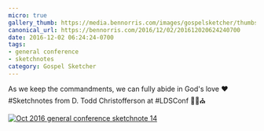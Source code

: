 ```yaml
---
micro: true
gallery_thumb: https://media.bennorris.com/images/gospelsketcher/thumbs/oct-16-2-christofferson.jpg
canonical_url: https://bennorris.com/2016/12/02/201612020624240700
date: 2016-12-02 06:24:24-0700
tags:
- general conference
- sketchnotes
category: Gospel Sketcher
---
```


As we keep the commandments, we can fully abide in God's love ❤️ #Sketchnotes from D. Todd Christofferson at #LDSConf ✍🏼⛪️

[![Oct 2016 general conference sketchnote 14](https://media.bennorris.com/images/gospelsketcher/general-conference/oct-2016/oct-16-2-christofferson.jpg)](https://media.bennorris.com/images/gospelsketcher/general-conference/oct-2016/oct-16-2-christofferson.jpg)
